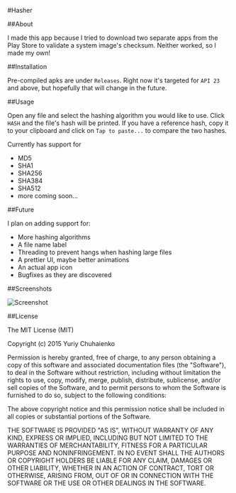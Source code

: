 #Hasher

##About

I made this app because I tried to download two separate apps from the Play Store to validate a system image's checksum. Neither worked, so I made my own!

##Installation

Pre-compiled apks are under `Releases`. 
Right now it's targeted for `API 23` and above, but hopefully that will change in the future.

##Usage

Open any file and select the hashing algorithm you would like to use. Click `HASH` and the file's hash will be printed.
If you have a reference hash, copy it to your clipboard and click on `Tap to paste...` to compare the two hashes.

Currently has support for
* MD5
* SHA1
* SHA256
* SHA384
* SHA512
* more coming soon...

##Future

I plan on adding support for:

* More hashing algorithms
* A file name label
* Threading to prevent hangs when hashing large files
* A prettier UI, maybe better animations
* An actual app icon
* Bugfixes as they are discovered

##Screenshots

![Screenshot](https://i.imgur.com/yMEN3jq.png)

##License

The MIT License (MIT)

Copyright (c) 2015 Yuriy Chuhaienko

Permission is hereby granted, free of charge, to any person obtaining a copy
of this software and associated documentation files (the "Software"), to deal
in the Software without restriction, including without limitation the rights
to use, copy, modify, merge, publish, distribute, sublicense, and/or sell
copies of the Software, and to permit persons to whom the Software is
furnished to do so, subject to the following conditions:

The above copyright notice and this permission notice shall be included in all
copies or substantial portions of the Software.

THE SOFTWARE IS PROVIDED "AS IS", WITHOUT WARRANTY OF ANY KIND, EXPRESS OR
IMPLIED, INCLUDING BUT NOT LIMITED TO THE WARRANTIES OF MERCHANTABILITY,
FITNESS FOR A PARTICULAR PURPOSE AND NONINFRINGEMENT. IN NO EVENT SHALL THE
AUTHORS OR COPYRIGHT HOLDERS BE LIABLE FOR ANY CLAIM, DAMAGES OR OTHER
LIABILITY, WHETHER IN AN ACTION OF CONTRACT, TORT OR OTHERWISE, ARISING FROM,
OUT OF OR IN CONNECTION WITH THE SOFTWARE OR THE USE OR OTHER DEALINGS IN THE
SOFTWARE.
